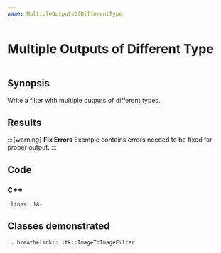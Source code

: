 ```yaml
---
name: MultipleOutputsOfDifferentType
---
```


# Multiple Outputs of Different Type

```{index} single: ImageToImageFilter
```

## Synopsis

Write a filter with multiple outputs of different types.

## Results

:::{warning}
**Fix Errors**
Example contains errors needed to be fixed for proper output.
:::

## Code

### C++

```{literalinclude} Code.cxx
:lines: 18-
```

## Classes demonstrated

```{eval-rst}
.. breathelink:: itk::ImageToImageFilter
```
